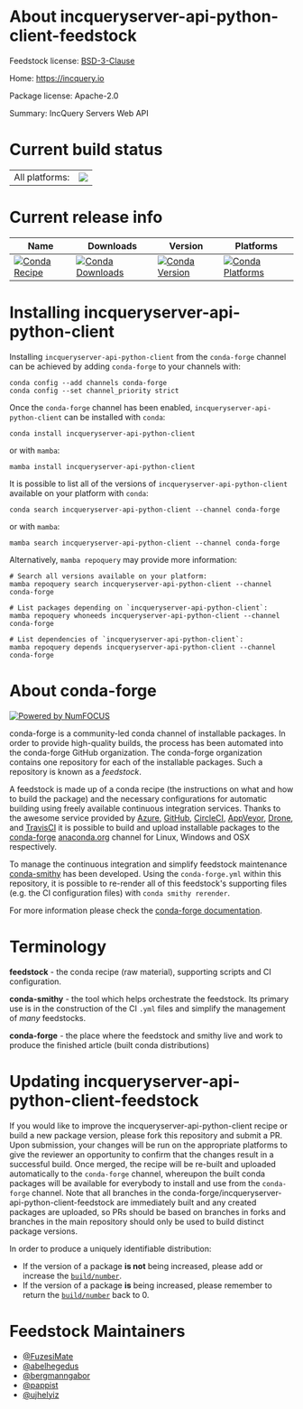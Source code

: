 About incqueryserver-api-python-client-feedstock
================================================

Feedstock license: [BSD-3-Clause](https://github.com/conda-forge/incqueryserver-api-python-client-feedstock/blob/main/LICENSE.txt)

Home: https://incquery.io

Package license: Apache-2.0

Summary: IncQuery Servers Web API

Current build status
====================


<table><tr><td>All platforms:</td>
    <td>
      <a href="https://dev.azure.com/conda-forge/feedstock-builds/_build/latest?definitionId=11971&branchName=main">
        <img src="https://dev.azure.com/conda-forge/feedstock-builds/_apis/build/status/incqueryserver-api-python-client-feedstock?branchName=main">
      </a>
    </td>
  </tr>
</table>

Current release info
====================

| Name | Downloads | Version | Platforms |
| --- | --- | --- | --- |
| [![Conda Recipe](https://img.shields.io/badge/recipe-incqueryserver--api--python--client-green.svg)](https://anaconda.org/conda-forge/incqueryserver-api-python-client) | [![Conda Downloads](https://img.shields.io/conda/dn/conda-forge/incqueryserver-api-python-client.svg)](https://anaconda.org/conda-forge/incqueryserver-api-python-client) | [![Conda Version](https://img.shields.io/conda/vn/conda-forge/incqueryserver-api-python-client.svg)](https://anaconda.org/conda-forge/incqueryserver-api-python-client) | [![Conda Platforms](https://img.shields.io/conda/pn/conda-forge/incqueryserver-api-python-client.svg)](https://anaconda.org/conda-forge/incqueryserver-api-python-client) |

Installing incqueryserver-api-python-client
===========================================

Installing `incqueryserver-api-python-client` from the `conda-forge` channel can be achieved by adding `conda-forge` to your channels with:

```
conda config --add channels conda-forge
conda config --set channel_priority strict
```

Once the `conda-forge` channel has been enabled, `incqueryserver-api-python-client` can be installed with `conda`:

```
conda install incqueryserver-api-python-client
```

or with `mamba`:

```
mamba install incqueryserver-api-python-client
```

It is possible to list all of the versions of `incqueryserver-api-python-client` available on your platform with `conda`:

```
conda search incqueryserver-api-python-client --channel conda-forge
```

or with `mamba`:

```
mamba search incqueryserver-api-python-client --channel conda-forge
```

Alternatively, `mamba repoquery` may provide more information:

```
# Search all versions available on your platform:
mamba repoquery search incqueryserver-api-python-client --channel conda-forge

# List packages depending on `incqueryserver-api-python-client`:
mamba repoquery whoneeds incqueryserver-api-python-client --channel conda-forge

# List dependencies of `incqueryserver-api-python-client`:
mamba repoquery depends incqueryserver-api-python-client --channel conda-forge
```


About conda-forge
=================

[![Powered by
NumFOCUS](https://img.shields.io/badge/powered%20by-NumFOCUS-orange.svg?style=flat&colorA=E1523D&colorB=007D8A)](https://numfocus.org)

conda-forge is a community-led conda channel of installable packages.
In order to provide high-quality builds, the process has been automated into the
conda-forge GitHub organization. The conda-forge organization contains one repository
for each of the installable packages. Such a repository is known as a *feedstock*.

A feedstock is made up of a conda recipe (the instructions on what and how to build
the package) and the necessary configurations for automatic building using freely
available continuous integration services. Thanks to the awesome service provided by
[Azure](https://azure.microsoft.com/en-us/services/devops/), [GitHub](https://github.com/),
[CircleCI](https://circleci.com/), [AppVeyor](https://www.appveyor.com/),
[Drone](https://cloud.drone.io/welcome), and [TravisCI](https://travis-ci.com/)
it is possible to build and upload installable packages to the
[conda-forge](https://anaconda.org/conda-forge) [anaconda.org](https://anaconda.org/)
channel for Linux, Windows and OSX respectively.

To manage the continuous integration and simplify feedstock maintenance
[conda-smithy](https://github.com/conda-forge/conda-smithy) has been developed.
Using the ``conda-forge.yml`` within this repository, it is possible to re-render all of
this feedstock's supporting files (e.g. the CI configuration files) with ``conda smithy rerender``.

For more information please check the [conda-forge documentation](https://conda-forge.org/docs/).

Terminology
===========

**feedstock** - the conda recipe (raw material), supporting scripts and CI configuration.

**conda-smithy** - the tool which helps orchestrate the feedstock.
                   Its primary use is in the construction of the CI ``.yml`` files
                   and simplify the management of *many* feedstocks.

**conda-forge** - the place where the feedstock and smithy live and work to
                  produce the finished article (built conda distributions)


Updating incqueryserver-api-python-client-feedstock
===================================================

If you would like to improve the incqueryserver-api-python-client recipe or build a new
package version, please fork this repository and submit a PR. Upon submission,
your changes will be run on the appropriate platforms to give the reviewer an
opportunity to confirm that the changes result in a successful build. Once
merged, the recipe will be re-built and uploaded automatically to the
`conda-forge` channel, whereupon the built conda packages will be available for
everybody to install and use from the `conda-forge` channel.
Note that all branches in the conda-forge/incqueryserver-api-python-client-feedstock are
immediately built and any created packages are uploaded, so PRs should be based
on branches in forks and branches in the main repository should only be used to
build distinct package versions.

In order to produce a uniquely identifiable distribution:
 * If the version of a package **is not** being increased, please add or increase
   the [``build/number``](https://docs.conda.io/projects/conda-build/en/latest/resources/define-metadata.html#build-number-and-string).
 * If the version of a package **is** being increased, please remember to return
   the [``build/number``](https://docs.conda.io/projects/conda-build/en/latest/resources/define-metadata.html#build-number-and-string)
   back to 0.

Feedstock Maintainers
=====================

* [@FuzesiMate](https://github.com/FuzesiMate/)
* [@abelhegedus](https://github.com/abelhegedus/)
* [@bergmanngabor](https://github.com/bergmanngabor/)
* [@pappist](https://github.com/pappist/)
* [@ujhelyiz](https://github.com/ujhelyiz/)

